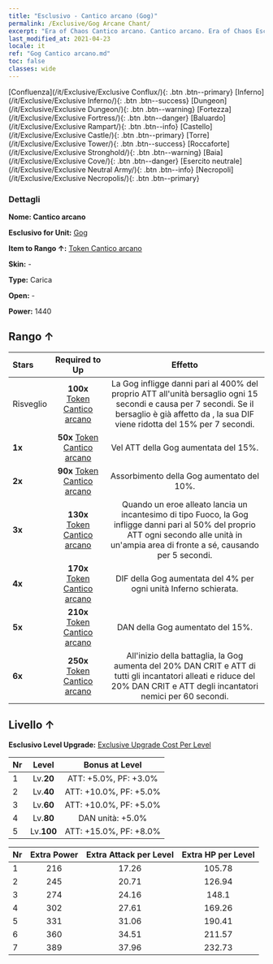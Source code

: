 ```yaml
---
title: "Esclusivo - Cantico arcano (Gog)"
permalink: /Exclusive/Gog Arcane Chant/
excerpt: "Era of Chaos Cantico arcano. Cantico arcano. Era of Chaos Esclusivo Cantico arcano. Gog Esclusivo."
last_modified_at: 2021-04-23
locale: it
ref: "Gog Cantico arcano.md"
toc: false
classes: wide
---
```

 [Confluenza](/it/Exclusive/Exclusive Conflux/){: .btn .btn--primary} [Inferno](/it/Exclusive/Exclusive Inferno/){: .btn .btn--success} [Dungeon](/it/Exclusive/Exclusive Dungeon/){: .btn .btn--warning} [Fortezza](/it/Exclusive/Exclusive Fortress/){: .btn .btn--danger} [Baluardo](/it/Exclusive/Exclusive Rampart/){: .btn .btn--info} [Castello](/it/Exclusive/Exclusive Castle/){: .btn .btn--primary} [Torre](/it/Exclusive/Exclusive Tower/){: .btn .btn--success} [Roccaforte](/it/Exclusive/Exclusive Stronghold/){: .btn .btn--warning} [Baia](/it/Exclusive/Exclusive Cove/){: .btn .btn--danger} [Esercito neutrale](/it/Exclusive/Exclusive Neutral Army/){: .btn .btn--info} [Necropoli](/it/Exclusive/Exclusive Necropolis/){: .btn .btn--primary} 

### Dettagli
 **Nome: Cantico arcano** 

 **Esclusivo for Unit:** [Gog](/it/units/Gog/) 

 **Item to Rango ↑:** [Token Cantico arcano](/ItemsIT/con_915/)

 **Skin:** -

 **Type:** Carica

 **Open:** -

 **Power:** 1440

## Rango ↑

  |     Stars    |  Required to Up | Effetto |
  |:-------------|:---------------:|:---------------:|
  |  Risveglio  | **100x** [Token Cantico arcano](/ItemsIT/con_915/) | <Folgore bruciante> La Gog infligge danni pari al 400% del proprio ATT all'unità bersaglio ogni 15 secondi e causa <Sanguinamento> per 7 secondi. Se il bersaglio è già affetto da <Sanguinamento>, la sua DIF viene ridotta del 15% per 7 secondi. |
  | **1x** <i class="fas fa-star"/> | **50x** [Token Cantico arcano](/ItemsIT/con_915/) | Vel ATT della Gog aumentata del 15%. |
  | **2x** <i class="fas fa-star"/> | **90x** [Token Cantico arcano](/ItemsIT/con_915/) | Assorbimento della Gog aumentato del 10%. |
  | **3x** <i class="fas fa-star"/> | **130x** [Token Cantico arcano](/ItemsIT/con_915/) | <Canicola> Quando un eroe alleato lancia un incantesimo di tipo Fuoco, la Gog infligge danni pari al 50% del proprio ATT ogni secondo alle unità in un'ampia area di fronte a sé, causando <Combustione> per 5 secondi. |
  | **4x** <i class="fas fa-star"/> | **170x** [Token Cantico arcano](/ItemsIT/con_915/) | DIF della Gog aumentata del 4% per ogni unità Inferno schierata. |
  | **5x** <i class="fas fa-star"/> | **210x** [Token Cantico arcano](/ItemsIT/con_915/) | DAN della Gog aumentato del 15%. |
  | **6x** <i class="fas fa-star"/> | **250x** [Token Cantico arcano](/ItemsIT/con_915/) | <Sinfonia infernale> All'inizio della battaglia, la Gog aumenta del 20% DAN CRIT e ATT di tutti gli incantatori alleati e riduce del 20% DAN CRIT e ATT degli incantatori nemici per 60 secondi. |


## Livello ↑
 **Esclusivo Level Upgrade:** [Exclusive Upgrade Cost Per Level](/Exclusive/ExclusiveUpgradeCostPerLevel/)

  |  Nr  |   Level  | Bonus at Level |
  |:-----|:--------:|:--------------:|
  | 1 | Lv.**20** | ATT: +5.0%, PF: +3.0% |
  | 2 | Lv.**40** | ATT: +10.0%, PF: +5.0% |
  | 3 | Lv.**60** | ATT: +10.0%, PF: +5.0% |
  | 4 | Lv.**80** | DAN unità: +5.0% |
  | 5 | Lv.**100** | ATT: +15.0%, PF: +8.0% |


  |  Nr  |  Extra Power | Extra Attack per Level | Extra HP per Level |
  |:-----|:--------:|:--------:|:--------:|
  | 1 | 216 | 17.26 | 105.78 |
  | 2 | 245 | 20.71 | 126.94 |
  | 3 | 274 | 24.16 | 148.1 |
  | 4 | 302 | 27.61 | 169.26 |
  | 5 | 331 | 31.06 | 190.41 |
  | 6 | 360 | 34.51 | 211.57 |
  | 7 | 389 | 37.96 | 232.73 |


